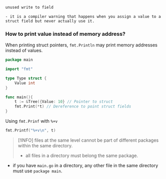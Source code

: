 ```txt
unused write to field 
```
	- it is a compiler warning that happens when you assign a value to a struct field but never actually use it. 

### How to print value instead of memory address?
When printing struct pointers, `fmt.Println` may print memory addresses instead of values.
```go
package main

import "fmt"

type Type struct {
	Value int
}

func main(){
	t := &Tree({Value: 10} // Pointer to struct
	fmt.Print(*t) // Dereference to point struct fields
}

```

Using `fmt.Prinf` with `%+v`
```go
fmt.Printf("%+v\n", t)
```

> [!INFO] files at the same level cannot be part of different packages within the same directory.
> - all files in a directory must belong the same package.
- if you have `main.go` in a directory, any other file in the same directory must use `package main`.